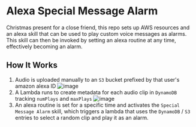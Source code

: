 # Alexa Special Message Alarm

Christmas present for a close friend, this repo sets up AWS resources and an alexa skill that can be used to play custom voice messages as alarms. This skill can then be invoked by setting an alexa routine at any time, effectively becoming an alarm.

## How It Works
1. Audio is uploaded manually to an `S3` bucket prefixed by that user's amazon alexa ID
![image](https://github.com/johnzhoudev/Alexa-Special-Message-Alarm/assets/52118413/7d89657f-38e6-4aa5-a7aa-f3b63ef76ae1)
2. A Lambda runs to create metadata for each audio clip in `DynamoDB` tracking `numPlays` and `maxPlays`
![image](https://github.com/johnzhoudev/Alexa-Special-Message-Alarm/assets/52118413/526723af-9770-49d6-8a76-cb18379a3ce2)
3. An alexa routine is set for a specific time and activates the `Special Message Alarm` skill, which triggers a lambda that uses the `DynamoDB` / `S3` entries to select a random clip and play it as an alarm.
